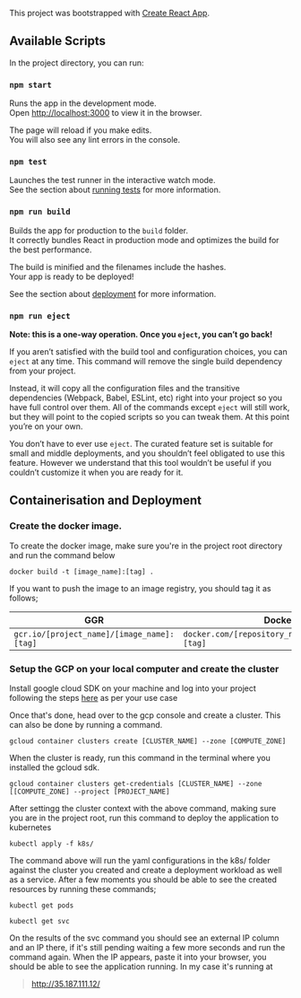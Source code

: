 This project was bootstrapped with [Create React App](https://github.com/facebook/create-react-app).

## Available Scripts

In the project directory, you can run:

### `npm start`

Runs the app in the development mode.<br />
Open [http://localhost:3000](http://localhost:3000) to view it in the browser.

The page will reload if you make edits.<br />
You will also see any lint errors in the console.

### `npm test`

Launches the test runner in the interactive watch mode.<br />
See the section about [running tests](https://facebook.github.io/create-react-app/docs/running-tests) for more information.

### `npm run build`

Builds the app for production to the `build` folder.<br />
It correctly bundles React in production mode and optimizes the build for the best performance.

The build is minified and the filenames include the hashes.<br />
Your app is ready to be deployed!

See the section about [deployment](https://facebook.github.io/create-react-app/docs/deployment) for more information.

### `npm run eject`

**Note: this is a one-way operation. Once you `eject`, you can’t go back!**

If you aren’t satisfied with the build tool and configuration choices, you can `eject` at any time. This command will remove the single build dependency from your project.

Instead, it will copy all the configuration files and the transitive dependencies (Webpack, Babel, ESLint, etc) right into your project so you have full control over them. All of the commands except `eject` will still work, but they will point to the copied scripts so you can tweak them. At this point you’re on your own.

You don’t have to ever use `eject`. The curated feature set is suitable for small and middle deployments, and you shouldn’t feel obligated to use this feature. However we understand that this tool wouldn’t be useful if you couldn’t customize it when you are ready for it.

## Containerisation and Deployment

### Create the docker image.

To create the docker image, make sure you're in the project root directory and run the command below

`docker build -t [image_name]:[tag] .`

If you want to push the image to an image registry, you should tag it as follows;

| GGR                                        | Docker                                            |
| ------------------------------------------ | ------------------------------------------------- |
| `gcr.io/[project_name]/[image_name]:[tag]` | `docker.com/[repository_name]/[image_name]:[tag]` |

### Setup the GCP on your local computer and create the cluster

Install google cloud SDK on your machine and log into your project following the steps [here](https://cloud.google.com/sdk/docs/quickstarts) as per your use case

Once that's done, head over to the gcp console and create a cluster. This can also be done by running a command.

`gcloud container clusters create [CLUSTER_NAME] --zone [COMPUTE_ZONE]`

When the cluster is ready, run this command in the terminal where you installed the gcloud sdk.

`gcloud container clusters get-credentials [CLUSTER_NAME] --zone [[COMPUTE_ZONE] --project [PROJECT_NAME]`

After settingg the cluster context with the above command, making sure you are in the project root, run this command to deploy the application to kubernetes

`kubectl apply -f k8s/`

The command above will run the yaml configurations in the k8s/ folder against the cluster you created and create a deployment workload as well as a service. After a few moments you should be able to see the created resources by running these commands;

`kubectl get pods`

`kubectl get svc`

On the results of the svc command you should see an external IP column and an IP there, if it's still pending waiting a few more seconds and run the command again. When the IP appears, paste it into your browser, you should be able to see the application running. In my case it's running at

> http://35.187.111.12/
